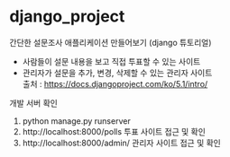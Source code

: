 # django_project

간단한 설문조사 애플리케이션 만들어보기 (django 튜토리얼)
- 사람들이 설문 내용을 보고 직접 투표할 수 있는 사이트
- 관리자가 설문을 추가, 변경, 삭제할 수 있는 관리자 사이트 <br>
출처 : https://docs.djangoproject.com/ko/5.1/intro/

개발 서버 확인
1. python manage.py runserver
2. http://localhost:8000/polls 투표 사이트 접근 및 확인
3. http://localhost:8000/admin/ 관리자 사이트 접근 및 확인



